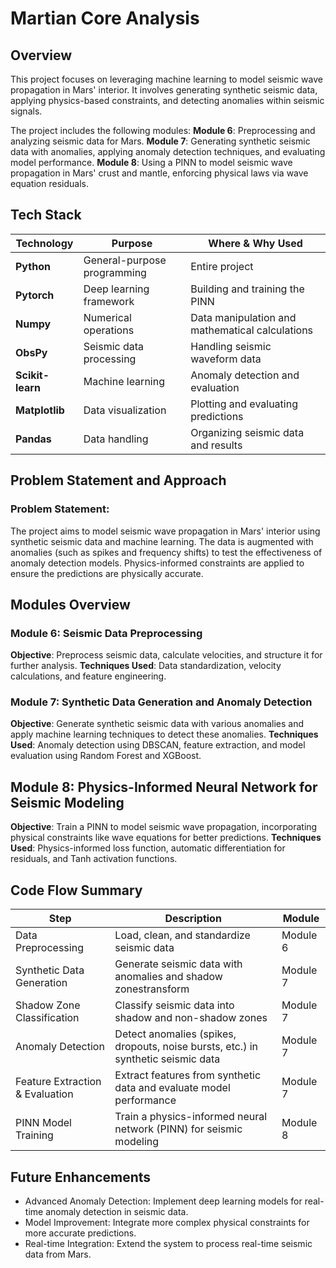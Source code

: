 # Martian Core Analysis

## Overview

This project focuses on leveraging machine learning to model seismic wave propagation in Mars' interior. It involves generating synthetic seismic data, applying physics-based constraints, and detecting anomalies within seismic signals. 

The project includes the following modules:
**Module 6**: Preprocessing and analyzing seismic data for Mars.
**Module 7**: Generating synthetic seismic data with anomalies, applying anomaly detection techniques, and evaluating model performance.
**Module 8**: Using a PINN to model seismic wave propagation in Mars' crust and mantle, enforcing physical laws via wave equation residuals.

## Tech Stack

| Technology       | Purpose                     | Where & Why Used                                  |
| ---------------- | --------------------------- | ------------------------------------------------- |
| **Python**       | General-purpose programming | Entire project                                    |
| **Pytorch**      | Deep learning framework     | Building and training the PINN                    |
| **Numpy**        | Numerical operations        | Data manipulation and mathematical calculations   |
| **ObsPy**        | Seismic data processing     | Handling seismic waveform data                    |
| **Scikit-learn** | Machine learning            | Anomaly detection and evaluation                  |
| **Matplotlib**   | Data visualization          | Plotting and evaluating predictions               |
| **Pandas**       | Data handling               | Organizing seismic data and results               |

## Problem Statement and Approach

### Problem Statement:

The project aims to model seismic wave propagation in Mars' interior using synthetic seismic data and machine learning. The data is augmented with anomalies (such as spikes and frequency shifts) to test the effectiveness of anomaly detection models. Physics-informed constraints are applied to ensure the predictions are physically accurate.

## Modules Overview

### Module 6: Seismic Data Preprocessing

**Objective**: Preprocess seismic data, calculate velocities, and structure it for further analysis.
**Techniques Used**: Data standardization, velocity calculations, and feature engineering.

### Module 7: Synthetic Data Generation and Anomaly Detection

**Objective**: Generate synthetic seismic data with various anomalies and apply machine learning techniques to detect these anomalies.
**Techniques Used**: Anomaly detection using DBSCAN, feature extraction, and model evaluation using Random Forest and XGBoost.

## Module 8: Physics-Informed Neural Network for Seismic Modeling

**Objective**: Train a PINN to model seismic wave propagation, incorporating physical constraints like wave equations for better predictions.
**Techniques Used**: Physics-informed loss function, automatic differentiation for residuals, and Tanh activation functions.

## Code Flow Summary

| **Step**                        | **Description**                                                                   | **Module** |
| ------------------------------- | --------------------------------------------------------------------------------- | ---------- |
| Data Preprocessing              | Load, clean, and standardize seismic data                                         | Module 6   |
| Synthetic Data Generation       | Generate seismic data with anomalies and shadow zonestransform                    | Module 7   |
| Shadow Zone Classification      | Classify seismic data into shadow and non-shadow zones                            | Module 7   |
| Anomaly Detection               | Detect anomalies (spikes, dropouts, noise bursts, etc.) in synthetic seismic data | Module 7   |
| Feature Extraction & Evaluation | Extract features from synthetic data and evaluate model performance               | Module 7   |
| PINN Model Training             | Train a physics-informed neural network (PINN) for seismic modeling               | Module 8   |

## Future Enhancements

- Advanced Anomaly Detection: Implement deep learning models for real-time anomaly detection in seismic data.
- Model Improvement: Integrate more complex physical constraints for more accurate predictions.
- Real-time Integration: Extend the system to process real-time seismic data from Mars.
